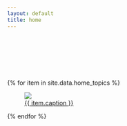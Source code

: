 ```yaml
---
layout: default
title: home
---
```


<div style="position:relative; top:100px;">
{% for item in site.data.home_topics %}
<a href="#" onclick="changeTreeNode('{{ item.link }}', this); return false;" id="link_atnode0" class="topiclinkHOME">
<figure class="topic_fig">
<img class="topic_img" src="{{ item.image }}"/>
<figcaption>{{ item.caption }}</figcaption>
</figure>
</a>
{% endfor %}
</div>
